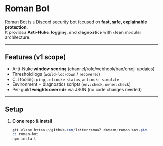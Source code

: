 # Roman Bot

Roman Bot is a Discord security bot focused on **fast, safe, explainable protection**.  
It provides **Anti-Nuke**, **logging**, and **diagnostics** with clean modular architecture.

---

## Features (v1 scope)

- Anti-Nuke **window scoring** (channel/role/webhook/ban/emoji updates)
- Threshold logs (`would-lockdown` / `recovered`)
- CLI tooling: `ping`, `antinuke status`, `antinuke simulate`
- Environment + diagnostics scripts (`env:check`, `owner:check`)
- Per-guild **weights override** via JSON (no code changes needed)

---

## Setup

1. **Clone repo & install**
   ```powershell
   git clone https://github.com/letterroman7-dotcom/roman-bot.git
   cd roman-bot
   npm install
   ```
